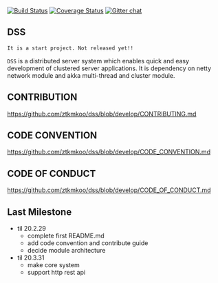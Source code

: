 [![Build Status](https://travis-ci.org/ztkmkoo/dss.svg?branch=develop)](https://travis-ci.org/ztkmkoo/dss.svg?branch=develop)
[![Coverage Status](https://coveralls.io/repos/github/ztkmkoo/dss/badge.svg)](https://coveralls.io/github/ztkmkoo/dss)
[![Gitter chat](https://badges.gitter.im/gitterHQ/gitter.png)](https://gitter.im/distributed-server-system/dss)
## DSS

`It is a start project. Not released yet!!`

`DSS` is a distributed server system which enables quick and easy development of clustered server applications. It is dependency on netty network module and akka multi-thread and cluster module.

## CONTRIBUTION

https://github.com/ztkmkoo/dss/blob/develop/CONTRIBUTING.md

## CODE CONVENTION

https://github.com/ztkmkoo/dss/blob/develop/CODE_CONVENTION.md

## CODE OF CONDUCT

https://github.com/ztkmkoo/dss/blob/develop/CODE_OF_CONDUCT.md

## Last Milestone

- til 20.2.29
    - complete first README.md
    - add code convention and contribute guide
    - decide module architecture
- til 20.3.31
    - make core system
    - support http rest api